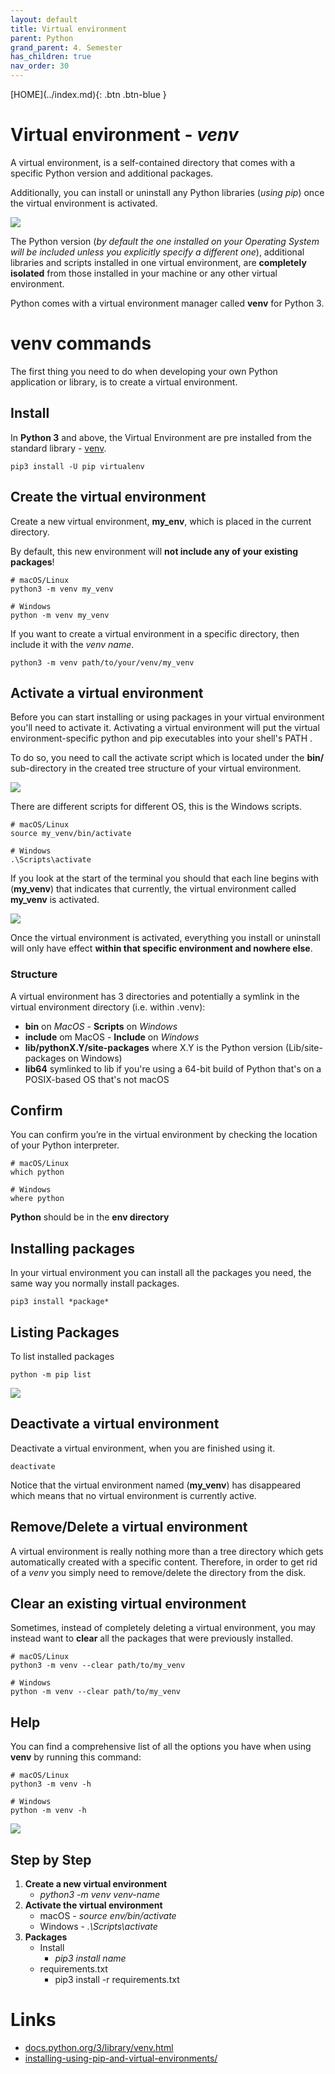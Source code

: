 ```yaml
---
layout: default
title: Virtual environment
parent: Python
grand_parent: 4. Semester
has_children: true
nav_order: 30
---
```


<span class="fs-1">
[HOME](../index.md){: .btn .btn-blue }
</span>

# Virtual environment - *venv*
A virtual environment, is a self-contained directory that comes with a specific Python version and additional packages.

Additionally, you can install or uninstall any Python libraries (*using pip*) once the virtual environment is activated.

![](./image/virtualenv.png)

The Python version (*by default the one installed on your Operating System will be included unless you explicitly specify a different one*), additional libraries and scripts installed in one virtual environment, are **completely isolated** from those installed in your machine or any other virtual environment.

Python comes with a virtual environment manager called **venv** for Python 3.

# venv commands
The first thing you need to do when developing your own Python application or library, is to create a virtual environment.

## Install 
In **Python 3** and above, the Virtual Environment are pre installed from the standard library - [venv](https://docs.python.org/3/library/venv.html).

```
pip3 install -U pip virtualenv                                                                                      
```

## Create the virtual environment
Create a new virtual environment, **my_env**, which is placed in the current directory.

By default, this new environment will **not include any of your existing packages**!

```
# macOS/Linux
python3 -m venv my_venv

# Windows
python -m venv my_venv
```

If you want to create a virtual environment in a specific directory, then include it with the *venv name*.

```
python3 -m venv path/to/your/venv/my_venv
```

## Activate a virtual environment
Before you can start installing or using packages in your virtual environment you'll need to activate it. Activating a virtual environment will put the virtual environment-specific python and pip executables into your shell's PATH .

To do so, you need to call the activate script which is located under the **bin/** sub-directory in the created tree structure of your virtual environment.

![](./image/venv_script.jpg)

There are different scripts for different OS, this is the Windows scripts.

```
# macOS/Linux
source my_venv/bin/activate

# Windows
.\Scripts\activate
```

If you look at the start of the terminal you should that each line begins with (**my_venv**) that indicates that currently, the virtual environment called **my_venv** is activated.

![](./image/vevn_cmd.jpg)

Once the virtual environment is activated, everything you install or uninstall will only have effect **within that specific environment and nowhere else**.

### Structure
A virtual environment has 3 directories and potentially a symlink in the virtual environment directory (i.e. within .venv):

- **bin** on *MacOS* - **Scripts** on *Windows*
- **include** om MacOS - **Include** on *Windows*
- **lib/pythonX.Y/site-packages** where X.Y is the Python version (Lib/site-packages on Windows)
- **lib64** symlinked to lib if you're using a 64-bit build of Python that's on a POSIX-based OS that's not macOS

## Confirm
You can confirm you’re in the virtual environment by checking the location of your Python interpreter.

```
# macOS/Linux
which python

# Windows
where python
```

**Python** should be in the **env directory**

## Installing packages
In your virtual environment you can install all the packages you need, the same way you normally install packages.

```
pip3 install *package*
```

## Listing Packages
To list installed packages

    python -m pip list

![](./image/list.jpg)

##  Deactivate a virtual environment
Deactivate a virtual environment, when you are finished using it.

```
deactivate
```

Notice that the virtual environment named (**my_venv**) has disappeared which means that no virtual environment is currently active.

## Remove/Delete a virtual environment
A virtual environment is really nothing more than a tree directory which gets automatically created with a specific content. Therefore, in order to get rid of a *venv* you simply need to remove/delete the directory from the disk.


## Clear an existing virtual environment
Sometimes, instead of completely deleting a virtual environment, you may instead want to **clear** all the packages that were previously installed.

```
# macOS/Linux
python3 -m venv --clear path/to/my_venv

# Windows
python -m venv --clear path/to/my_venv
```

## Help
You can find a comprehensive list of all the options you have when using **venv** by running this command:

```
# macOS/Linux
python3 -m venv -h

# Windows
python -m venv -h
```

![](./image/venv_help.jpg)

## Step by Step
1. **Create a new virtual environment**
    - *python3 -m venv venv-name*
2. **Activate the virtual environment**
    - macOS - *source env/bin/activate*
    - Windows - *.\Scripts\activate*
3. **Packages**
    - Install 
        - *pip3 install name*
    - requirements.txt
        - pip3 install -r requirements.txt


# Links
- [docs.python.org/3/library/venv.html](https://docs.python.org/3/library/venv.html)
- [installing-using-pip-and-virtual-environments/](https://packaging.python.org/en/latest/guides/installing-using-pip-and-virtual-environments/)